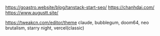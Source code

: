 https://goastro.website/blog/tanstack-start-seo/
https://chanhdai.com/
https://www.augustt.site/

https://tweakcn.com/editor/theme
claude, bubblegum, doom64, neo brutalism, starry night, vercel(classic)
